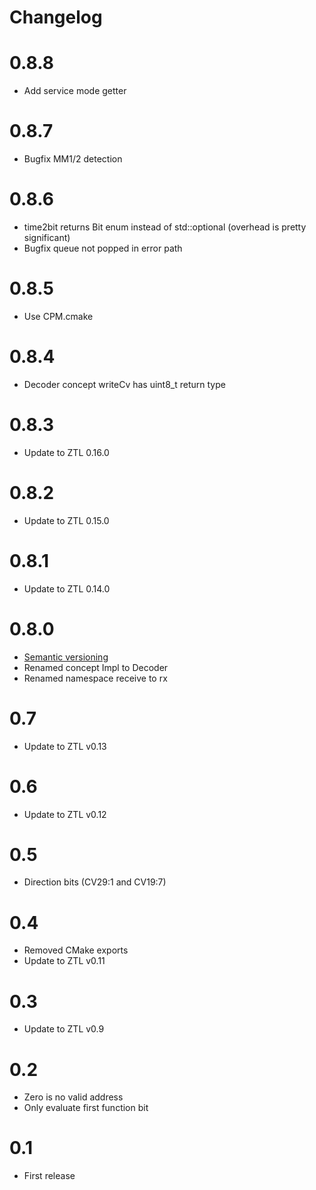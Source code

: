 # Changelog

# 0.8.8
- Add service mode getter

# 0.8.7
- Bugfix MM1/2 detection

# 0.8.6
- time2bit returns Bit enum instead of std::optional (overhead is pretty significant)
- Bugfix queue not popped in error path

# 0.8.5
- Use CPM.cmake

# 0.8.4
- Decoder concept writeCv has uint8_t return type

# 0.8.3
- Update to ZTL 0.16.0

# 0.8.2
- Update to ZTL 0.15.0

# 0.8.1
- Update to ZTL 0.14.0

# 0.8.0
- [Semantic versioning](https://semver.org)
- Renamed concept Impl to Decoder
- Renamed namespace receive to rx

# 0.7
- Update to ZTL v0.13

# 0.6
- Update to ZTL v0.12

# 0.5
- Direction bits (CV29:1 and CV19:7)

# 0.4
- Removed CMake exports
- Update to ZTL v0.11

# 0.3
- Update to ZTL v0.9

# 0.2
- Zero is no valid address
- Only evaluate first function bit

# 0.1
- First release